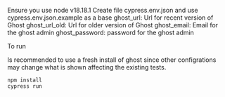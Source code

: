Ensure you use node v18.18.1
Create file cypress.env.json and use cypress.env.json.example as a base
ghost_url: Url for recent version of Ghost
ghost_url_old: Url for older version of Ghost
ghost_email: Email for the ghost admin
ghost_password: password for the ghost admin

To run

Is recommended to use a fresh install of ghost since other configrations may change what is shown affecting the existing tests.

```
npm install
cypress run
```


